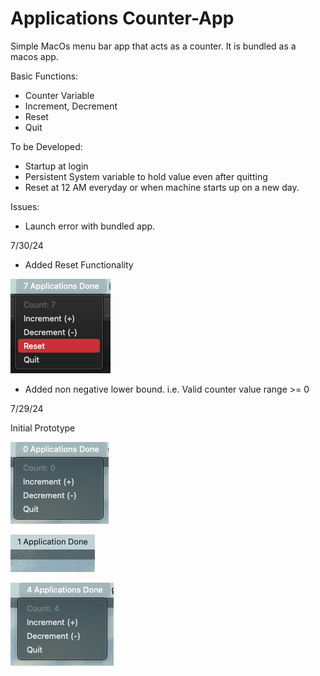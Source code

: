 # Applications Counter-App

Simple MacOs menu bar app that acts as a counter. It is bundled as a macos app.

Basic Functions:

* Counter Variable
* Increment, Decrement
* Reset
* Quit

To be Developed:

* Startup at login
* Persistent System variable to hold value even after quitting
* Reset at 12 AM everyday or when machine starts up on a new day.

Issues:

* Launch error with bundled app.

7/30/24

* Added Reset Functionality

![1722351486653](image/README/1722351486653.png)

* Added non negative lower bound. i.e. Valid counter value range >= 0

7/29/24

Initial Prototype

![1722276701629](image/README/1722276701629.png)

![1722276723151](image/README/1722276723151.png)

![1722276745918](image/README/1722276745918.png)
